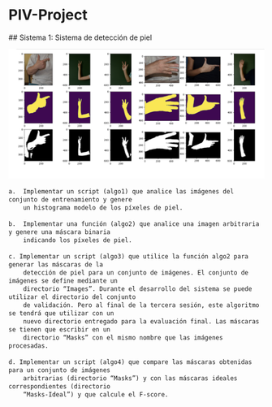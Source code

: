 # PIV-Project

## Sistema 1: Sistema de detección de piel

<img src="/sources/img.png" alt="Alt text" title="Target">

    a.  Implementar un script (algo1) que analice las imágenes del conjunto de entrenamiento y genere
        un histograma modelo de los píxeles de piel.

    b.  Implementar una función (algo2) que analice una imagen arbitraria y genere una máscara binaria
        indicando los píxeles de piel.
    
    c. Implementar un script (algo3) que utilice la función algo2 para generar las máscaras de la
        detección de piel para un conjunto de imágenes. El conjunto de imágenes se define mediante un
        directorio “Images”. Durante el desarrollo del sistema se puede utilizar el directorio del conjunto
        de validación. Pero al final de la tercera sesión, este algoritmo se tendrá que utilizar con un
        nuevo directorio entregado para la evaluación final. Las máscaras se tienen que escribir en un
        directorio “Masks” con el mismo nombre que las imágenes procesadas.

    d. Implementar un script (algo4) que compare las máscaras obtenidas para un conjunto de imágenes
        arbitrarias (directorio “Masks”) y con las máscaras ideales correspondientes (directorio
        “Masks-Ideal”) y que calcule el F-score.



